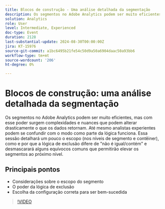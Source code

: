 ```yaml
---
title: Blocos de construção - Uma análise detalhada da segmentação
description: Os segmentos no Adobe Analytics podem ser muito eficientes, mas com esse poder surgem complexidades e nuances que podem alterar drasticamente o que os dados retornam. Até mesmo analistas experientes podem se confundir com o modo como parte da lógica funciona. Essa sessão detalhará um pouco o escopo (nos níveis de segmento e contêiner), como e por que a lógica de exclusão difere de "não é igual/contém" e desmascarará alguns equívocos comuns que permitirão levar seus segmentos ao próximo nível.Os aprendizados principais incluem considerações sobre o escopo do segmento - O poder da lógica de exclusão - Escolher a configuração correta para ter sucesso
solution: Analytics
role: User
level: Intermediate, Experienced
doc-type: Event
duration: 2128
last-substantial-update: 2024-08-30T00:00:00Z
jira: KT-15976
source-git-commit: a1bc6495b21fe54c50d9a50a6904daac50a93bb6
workflow-type: tm+mt
source-wordcount: '206'
ht-degree: 0%

---
```



# Blocos de construção: uma análise detalhada da segmentação

Os segmentos no Adobe Analytics podem ser muito eficientes, mas com esse poder surgem complexidades e nuances que podem alterar drasticamente o que os dados retornam. Até mesmo analistas experientes podem se confundir com o modo como parte da lógica funciona. Essa sessão detalhará um pouco o escopo (nos níveis de segmento e contêiner), como e por que a lógica de exclusão difere de &quot;não é igual/contém&quot; e desmascarará alguns equívocos comuns que permitirão elevar os segmentos ao próximo nível.

## Principais pontos

* Considerações sobre o escopo do segmento
* O poder da lógica de exclusão
* Escolha da configuração correta para ser bem-sucedida

>[!VIDEO](https://video.tv.adobe.com/v/3456934/?learn=on&captions=por_br)

